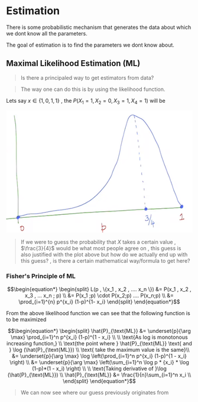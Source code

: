 # Estimation 
There is some probabilistic mechanism that generates 
the data about which we dont know all the parameters.

The goal of estimation is to find the parameters 
we dont know about.

## Maximal Likelihood Estimation (ML)
> Is there a principaled way to get estimators 
from data?

> The way one can do this is by using the likelihood
function.

Lets say $x \in \{1,0,1,1\}$ , the $P(X_1 =1 , X_2 = 0 , X_3 = 1 , X_4 = 1)$
will be 

![](img/prob_plot.png)

> If we were to guess the probability that $X$ takes a certain 
value , $\frac{3}{4}$ would be what most people agree on , 
this guess is also justified with the plot above but how do 
we actually end up with this guess? , is there a certain mathematical
way/formula to get here?

### Fisher's Principle of ML 

$$\begin{equation*}
\begin{split}
L(p , \{x_1 , x_2 , .... x_n \}) &= P(x_1 , x_2 , x_3 , ... x_n ; p) \\
&= P(x_1 ;p) \cdot P(x_2;p)  .... P(x_n;p) \\
&= \prod_{i=1}^{n} p^{x_i} (1-p)^{1- x_i}
\end{split}
\end{equation*}$$

From the above likelihood function we can see that 
the following function is to be maximized 

$$\begin{equation*}
\begin{split}
\hat{P}_{\text{ML}} &= \underset{p}{\arg \max} \prod_{i=1}^n p^{x_i} (1-p)^{1 - x_i} \\
\\
\text{As log is monotonous increasing function,} \\
\text{the point where } \hat{P}_{\text{ML}} \text{ and } \log (\hat{P}_{\text{ML}}) \\
\text{ take the maximum value is the same}\\
&= \underset{p}{\arg \max} \log \left(\prod_{i=1}^n p^{x_i} (1-p)^{1 - x_i} \right) \\
&= \underset{p}{\arg \max} \left(\sum_{i=1}^n \log p * {x_i} * \log (1-p)*(1 - x_i) \right) \\
\\
\text{Taking derivative of }\log (\hat{P}_{\text{ML}}) \\
\hat{P}_{\text{ML}} &= \frac{1}{n}\sum_{i=1}^n x_i \\
\end{split}
\end{equation*}$$

> We can now see where our guess previously originates from
